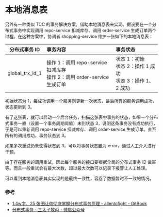 # 本地消息表

另外有一种类似 TCC 的事务解决方案，借助本地消息表来实现。假设要在一个分布式事务中实现调用 repo-service 扣减库存、调用 order-service 生成订单两个过程。在这种方案中，协调者 shopping-service 维护一张如下的本地消息表：

| 分布式事务 ID | 事务内容 | 事务状态 |
| :--: | :-- | :-- |
| global_trx_id_1 | 操作 1：调用 repo-service 扣减库存<br>操作 2：调用 order-service 生成订单 | 状态 1：初始<br>状态 2：操作 1 成功<br>状态 3：操作 1、2 成功 |

初始状态为 1，每成功调用一个服务则更新一次状态，最后所有的服务调用成功，状态更新到 3。

有了这张表，就可以启动一个后台任务，扫描这张表中事务的状态，如果一个分布式事务一直（设置一个事务周期阈值）未到状态 3，说明这条事务没有成功执行，于是可以重新调用 repo-service 扣减库存、调用 order-service 生成订单。直至所有的调用成功，事务状态到 3。

如果多次重试仍未使得状态到 3，可以将事务状态置为 error，通过人工介入进行干预。

由于存在服务的调用重试，因此每个服务的接口要根据全局的分布式事务 ID 做幂等。而且一般重试会有最大次数，超过最大次数可以记录下报警让人工处理。


可以看到本地消息表其实实现的是最终一致性，容忍了数据暂时不一致的情况。




### 参考
- [1.4w字，25 张图让你彻底掌握分布式事务原理 - allentofight - GitBook](https://codesea.gitbook.io/allentofight/xi-tong-she-ji/1.4w-zi-25-zhang-tu-rang-ni-che-di-zhang-wo-fen-bu-shi-shi-wu-yuan-li)
- [分布式事务 - 三太子敖丙 - 微信公众号](https://mp.weixin.qq.com/s/XknegP66mnYboiBx556Kzw)